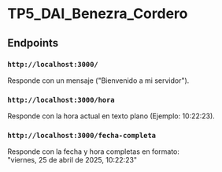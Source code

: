 # TP5_DAI_Benezra_Cordero

## Endpoints

### `http://localhost:3000/`
Responde con un mensaje ("Bienvenido a mi servidor").

### `http://localhost:3000/hora`
Responde con la hora actual en texto plano (Ejemplo: 10:22:23).

### `http://localhost:3000/fecha-completa`
Responde con la fecha y hora completas en formato:  
"viernes, 25 de abril de 2025, 10:22:23"
